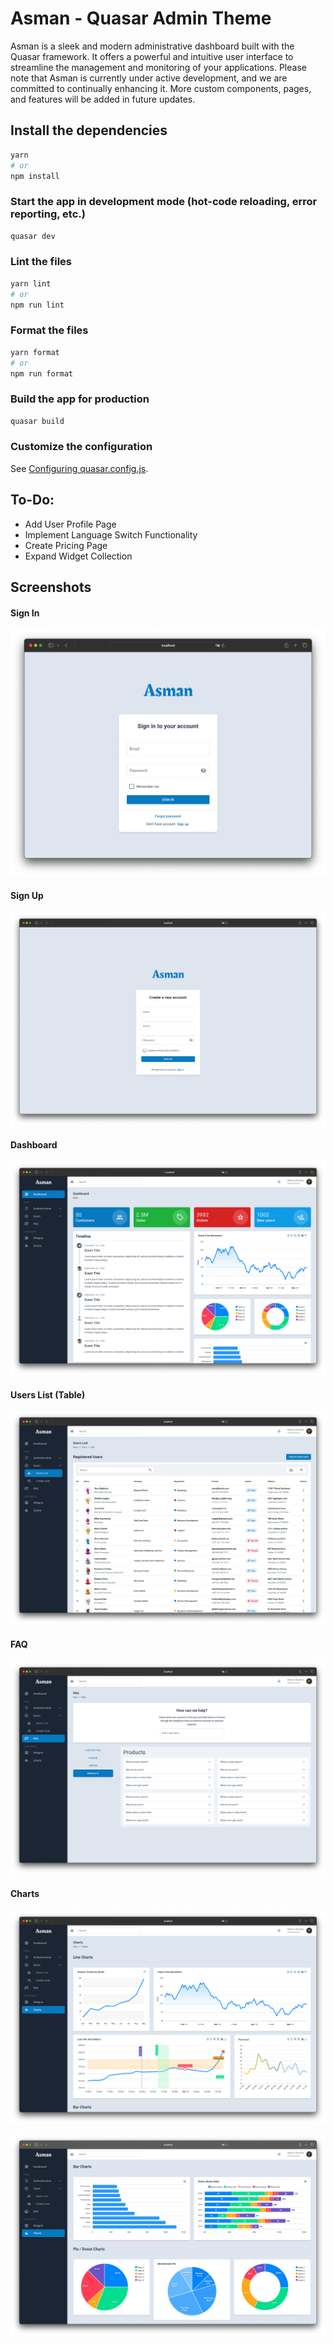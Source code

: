 # Asman - Quasar Admin Theme

Asman is a sleek and modern administrative dashboard built with the Quasar framework. It offers a powerful and intuitive user interface to streamline the management and monitoring of your applications. Please note that Asman is currently under active development, and we are committed to continually enhancing it. More custom components, pages, and features will be added in future updates.

## Install the dependencies

```bash
yarn
# or
npm install
```

### Start the app in development mode (hot-code reloading, error reporting, etc.)

```bash
quasar dev
```

### Lint the files

```bash
yarn lint
# or
npm run lint
```

### Format the files

```bash
yarn format
# or
npm run format
```

### Build the app for production

```bash
quasar build
```

### Customize the configuration

See [Configuring quasar.config.js](https://v2.quasar.dev/quasar-cli-vite/quasar-config-js).

## To-Do:

-   Add User Profile Page
-   Implement Language Switch Functionality
-   Create Pricing Page
-   Expand Widget Collection

## Screenshots

#### Sign In

![Alt text](src/assets/screenshots/Sign-in.png?raw=true "Screenshot")

#### Sign Up

![Alt text](src/assets/screenshots/Sign-up.png?raw=true "Screenshot")

#### Dashboard

![Alt text](src/assets/screenshots/Dashboard.png?raw=true "Screenshot")

#### Users List (Table)

![Alt text](src/assets/screenshots/Users-list.png?raw=true "Screenshot")

#### FAQ

![Alt text](src/assets/screenshots/FAQ.png?raw=true "Screenshot")

#### Charts

![Alt text](src/assets/screenshots/Charts-1.png?raw=true "Screenshot")

![Alt text](src/assets/screenshots/Charts-2.png?raw=true "Screenshot")
